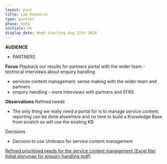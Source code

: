 ```yaml
---
layout: post
title: Lab Research
type: partner
phase: beta
initials: mk
display_date: Week starting Aug 12th 2019
---
```

**AUDIENCE**
- PARTNERS

**Focus**
Playback our results for partners portal with the wider team - technical interviews about enquiry handling
- services content management: sense making with the wider team and partners
- enquiry handling - more interviews with partners and EFRS

**Observations**
Refined needs
- The only thing we really need a portal for is to manage service content, reporting can be done elsewhere and no time to build a Knowledge Base from scratch so will use the existing KB

Decisions
- Decision to use Umbraco for service content management

[Refined prioritised needs for the service content management (Excel file)](../files/SEP-Partner-Portal-User-needs-draft.xlsx)
[Initial storymap for enquiry handling (pdf)](../files/Enquiry_Handling-high_level_story_map.pdf)
